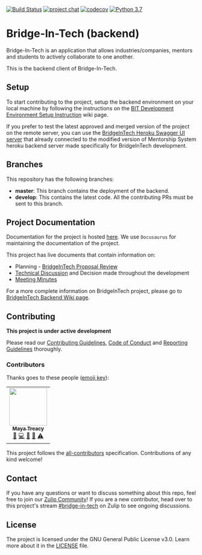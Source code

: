 [![Build Status](https://travis-ci.org/anitab-org/bridge-in-tech-backend.svg?branch=develop)](https://travis-ci.org/anitab-org/bridge-in-tech-backend) 
[![project chat](https://img.shields.io/badge/zulip-join_chat-brightgreen.svg)](https://anitab-org.zulipchat.com/#narrow/stream/237630-bridge-in-tech)
[![codecov](https://codecov.io/gh/anitab-org/bridge-in-tech-backend/branch/develop/graph/badge.svg)](https://codecov.io/gh/anitab-org/bridge-in-tech-backend)
[![Python 3.7](https://img.shields.io/badge/python-3.7-blue.svg)](https://www.python.org/downloads/)

# Bridge-In-Tech (backend)

Bridge-In-Tech is an application that allows industries/companies, mentors and students to actively collaborate to one another. 

This is the backend client of Bridge-In-Tech.

## Setup
To start contributing to the project, setup the backend environment on your local machine by following the instructions on the [BIT Development Environment Setup Instruction](.github/ENV_SETUP_INSTRUCTION.md) wiki page.

If you prefer to test the latest approved and merged version of the project on the remote server, you can use the [BridgeInTech Heroku Swagger UI server](https://bridgeintech-bit-heroku-psql.herokuapp.com) that already connected to the modified version of Mentorship System heroku backend server made specifically for BridgeInTech development.

## Branches

This repository has the following branches:
- **master**: This branch contains the deployment of the backend.
- **develop**: This contains the latest code. All the contributing PRs must be sent to this branch.

## Project Documentation

Documentation for the project is hosted [here](https://bit-backend-docs.surge.sh/). We use `Docusaurus` for maintaining the documentation of the project.

This project has live documents that contain information on:
- Planning - [BridgeInTech Proposal Review](https://docs.google.com/document/d/1uCDCWs8Xyo-3EaUnrLOs48mefXJIN235b1aAswA-s-Y/edit) 
- [Technical Discussion](https://docs.google.com/document/d/1Fi_dvc1f-J0uuTzzzU7pwZV8hAI9iTX5LlI_THcg_ks/edit#heading=h.gfxf99xhgujm) and Decision made throughout the development
- [Meeting Minutes](https://docs.google.com/document/d/1QRHzy0IWgAE5bjkwI_Lp67Dv50aywGuUmzmWewQ1rpY/edit?usp=sharing)

For a more complete information on BridgeInTech project, please go to [BridgeInTech Backend Wiki page](https://github.com/anitab-org/bridge-in-tech-backend/wiki).

## Contributing

**This project is under active development**

Please read our [Contributing Guidelines](.github/CONTRIBUTING.md), [Code of Conduct](.github/CODE_OF_CONDUCT.md) and [Reporting Guidelines](.github/REPORTING_GUIDELINES.md) thoroughly.

### Contributors

Thanks goes to these people ([emoji key](https://github.com/all-contributors/all-contributors#emoji-key)):

<!-- ALL-CONTRIBUTORS-LIST:START - Do not remove or modify this section -->
<!-- prettier-ignore-start -->
<!-- markdownlint-disable -->
<table>
  <tr>
    <td align="center"><a href="https://github.com/mtreacy002"><img src="https://avatars.githubusercontent.com/u/29667122?v=4?s=100" width="100px;" alt=""/><br /><sub><b>Maya Treacy</b></sub></a><br /><a href="#maintenance-mtreacy002" title="Maintenance">🚧</a> <a href="https://github.com/anitab-org/bridge-in-tech-backend/commits?author=mtreacy002" title="Code">💻</a> <a href="https://github.com/anitab-org/bridge-in-tech-backend/commits?author=mtreacy002" title="Documentation">📖</a> <a href="#userTesting-mtreacy002" title="User Testing">📓</a> <a href="https://github.com/anitab-org/bridge-in-tech-backend/commits?author=mtreacy002" title="Tests">⚠️</a></td>
  </tr>
</table>

<!-- markdownlint-restore -->
<!-- prettier-ignore-end -->

<!-- ALL-CONTRIBUTORS-LIST:END -->

This project follows the [all-contributors](https://github.com/all-contributors/all-contributors) specification.
Contributions of any kind welcome!

## Contact

If you have any questions or want to discuss something about this repo, feel free to join our [Zulip Community](http://anitab-org.zulipchat.com/)! If you are a new contributor, head over to this project's stream [#bridge-in-tech](https://anitab-org.zulipchat.com/#narrow/stream/237630-bridge-in-tech) on Zulip to see ongoing discussions.



## License

The project is licensed under the GNU General Public License v3.0. Learn more about it in the [LICENSE](LICENSE) file.
